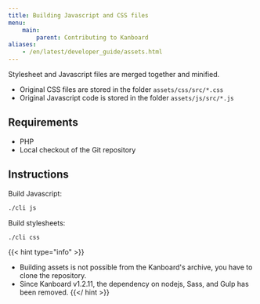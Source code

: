 ```yaml
---
title: Building Javascript and CSS files
menu:
    main:
        parent: Contributing to Kanboard
aliases:
    - /en/latest/developer_guide/assets.html
---
```


Stylesheet and Javascript files are merged together and minified.

- Original CSS files are stored in the folder `assets/css/src/*.css`
- Original Javascript code is stored in the folder `assets/js/src/*.js`

Requirements
------------

- PHP
- Local checkout of the Git repository

Instructions
------------

Build Javascript:

```bash
./cli js
```

Build stylesheets:

```bash
./cli css
```

{{< hint type="info" >}}
- Building assets is not possible from the Kanboard's archive, you have to clone the repository.
- Since Kanboard v1.2.11, the dependency on nodejs, Sass, and Gulp has been removed.
{{</ hint >}}
